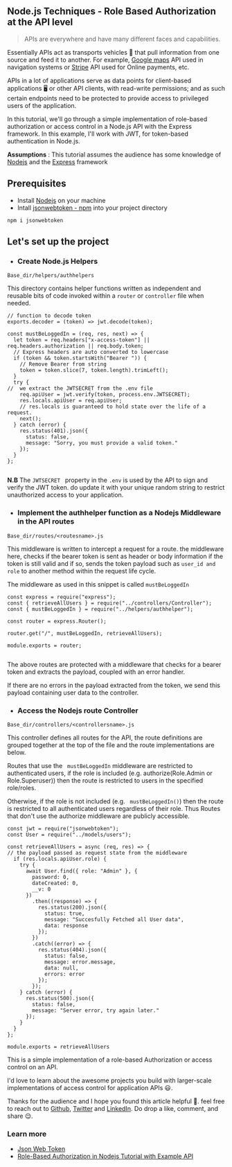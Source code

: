 ## Node.js Techniques -   Role Based Authorization at the API level

> APIs are everywhere and have many different faces and capabilities.

Essentially APIs act as transports vehicles 🚗 that pull information from one source and feed it to another. For example, [Google maps](https://maps.google.ng/) API used in navigation systems or [Stripe](https://stripe.com/) API used for Online payments, etc. 

APIs in a lot of applications serve as data points for client-based applications 🖥️ or other API clients, with read-write permissions; and as such certain endpoints need to be protected to provide access to privileged users of the application. 

In this tutorial, we'll go through a simple implementation of role-based authorization or access control in a Node.js API with the Express framework. In this example, I'll work with  JWT,  for token-based authentication in Node.js.

**Assumptions** : This tutorial assumes the audience has some knowledge of [Nodejs](https://nodejs.org/) and the [Express](https://expressjs.com/) framework

## Prerequisites
- Install [Nodejs](https://nodejs.org/) on your machine
- Intall [jsonwebtoken - npm](https://www.npmjs.com/package/jsonwebtoken) into your project directory
```
npm i jsonwebtoken
 ```
## Let's set up the project 

- ### Create  Node.js Helpers 
`Base_dir/helpers/authhelpers`

This directory contains helper functions written as independent and reusable bits of code invoked within a ```router``` or ```controller``` file when needed.
```
// function to decode token
exports.decoder = (token) => jwt.decode(token);

const mustBeLoggedIn = (req, res, next) => {
  let token = req.headers["x-access-token"] || req.headers.authorization || req.body.token;
  // Express headers are auto converted to lowercase
  if (token && token.startsWith("Bearer ")) {
    // Remove Bearer from string
    token = token.slice(7, token.length).trimLeft();
  }
  try {
//  we extract the JWTSECRET from the .env file
    req.apiUser = jwt.verify(token, process.env.JWTSECRET);
    res.locals.apiUser = req.apiUser;
    // res.locals is guaranteed to hold state over the life of a request.
    next();
  } catch (error) {
    res.status(401).json({
      status: false,
      message: "Sorry, you must provide a valid token."
    });
  }
};


```
**N.B** 
The ```JWTSECRET ``` property in the ```.env``` is used by the API to sign and verify the JWT token. do update it with your unique random string to restrict unauthorized access to your application.


- ### Implement the authhelper function as a Nodejs Middleware in the API routes
`Base_dir/routes/<routesname>.js`

This middleware is written to intercept a request for a route. the middleware here,  checks if the bearer token is sent as header or body information if the token is still valid and if so, sends the token payload such as ```user_id and role``` to another method within the request life cycle.

The middleware as used in this snippet is called ``` mustBeLoggedIn ```
```
const express = require("express");
const { retrieveAllUsers } = require("../controllers/Controller");
const { mustBeLoggedIn } = require("../helpers/authhelper");

const router = express.Router();

router.get("/", mustBeLoggedIn, retrieveAllUsers);

module.exports = router;


```
The above routes are protected with a middleware that checks for a bearer token and extracts the payload, coupled with an error handler.
 
If there are no errors in the payload extracted from the token, we send this payload containing user data to the controller.

- ### Access the Nodejs route Controller
`Base_dir/controllers/<controllersname>.js`

This controller defines all routes for the API, the route definitions are grouped together at the top of the file and the route implementations are below.

Routes that use the ``` mustBeLoggedIn``` middleware are restricted to authenticated users, if the role is included (e.g. authorize(Role.Admin or Role.Superuser)) then the route is restricted to users in the specified role/roles.

 Otherwise, if the role is not included (e.g. ``` mustBeLoggedIn()```) then the route is restricted to all authenticated users regardless of their role. 
Thus Routes that don't use the authorize middleware are publicly accessible.

```
const jwt = require("jsonwebtoken");
const User = require("../models/users");
  
const retrieveAllUsers = async (req, res) => {
// the payload passed as request state from the middleware 
  if (res.locals.apiUser.role) {
    try {
      await User.find({ role: "Admin" }, {
        password: 0,
        dateCreated: 0,
        __v: 0
      })
        .then((response) => {
          res.status(200).json({
            status: true,
            message: "Succesfully Fetched all User data",
            data: response
          });
        })
        .catch((error) => {
          res.status(404).json({
            status: false,
            message: error.message,
            data: null,
            errors: error
          });
        });
    } catch (error) {
      res.status(500).json({
        status: false,
        message: "Server error, try again later."
      });
    }
  }
};

module.exports = retrieveAllUsers

```

This is a simple implementation of a role-based Authorization or access control on an API.

I'd love to learn about the awesome projects you build with larger-scale implementations of access control for application  APIs 😃.

Thanks for the audience and I hope you found this article helpful 🤗. feel free to reach out to [Github](https://github.com/nextwebb), [Twitter](https://twitter.com/i_am_nextwebb) and [LinkedIn](https://www.linkedin.com/in/peterson-oaikhenah-102645144/).
Do drop a like, comment, and share 😌.

### Learn more 
- [Json Web Token](https://www.npmjs.com/package/jsonwebtoken)
- [ Role-Based Authorization in Nodejs Tutorial with Example API ](https://jasonwatmore.com/post/2018/11/28/nodejs-role-based-authorization-tutorial-with-example-api)















